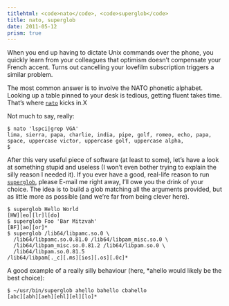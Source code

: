 ```yaml
---
titlehtml: <code>nato</code>, <code>superglob</code>
title: nato, superglob
date: 2011-05-12
prism: true
---
```


When you end up having to dictate Unix commands over the phone, you quickly learn from your colleagues that optimism doesn’t compensate your French accent. Turns out cancelling your lovefilm subscription triggers a similar problem.

The most common answer is to involve the NATO phonetic alphabet. Looking up a table pinned to your desk is tedious, getting fluent takes time. That’s where [`nato`](https://github.com/pcarrier/stuff/blob/master/fun/nato.c) kicks in.X

Not much to say, really:

```shell
$ nato 'lspci|grep VGA'
lima, sierra, papa, charlie, india, pipe, golf, romeo, echo, papa, space, uppercase victor, uppercase golf, uppercase alpha,
$
```

After this very useful piece of software (at least to some), let’s have a look at something stupid and useless (I won’t even bother trying to explain the silly reason I needed it). If you ever have a good, real-life reason to run [`superglob`](https://github.com/pcarrier/stuff/blob/master/fun/superglob.c), please E-mail me right away, I’ll owe you the drink of your choice. The idea is to build a glob matching all the arguments provided, but as little more as possible (and we’re far from being clever here).

```shell
$ superglob Hello World
[HW][eo][lr]l[do]
$ superglob Foo 'Bar Mitzvah'
[BF][ao][or]*
$ superglob /lib64/libpamc.so.0 \
  /lib64/libpamc.so.0.81.0 /lib64/libpam_misc.so.0 \
  /lib64/libpam_misc.so.0.81.2 /lib64/libpam.so.0 \
  /lib64/libpam.so.0.81.5
/lib64/libpam[._c][.ms][ios][.os][.0c]*
```

A good example of a really silly behaviour (here, \*ahello would likely be the best choice):

```shell
$ ~/usr/bin/superglob ahello bahello cbahello
[abc][abh][aeh][ehl][el][lo]*
```
